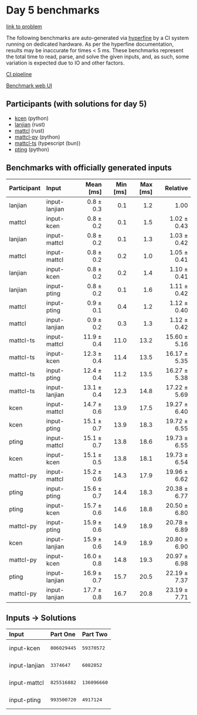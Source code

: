 # Day 5 benchmarks

[link to problem](https://adventofcode.com/2023/day/5)

The following benchmarks are auto-generated via
[hyperfine](https://github.com/sharkdp/hyperfine) by a CI system running on
dedicated hardware. As per the hyperfine documentation, results may be
inaccurate for times < 5 ms. These benchmarks represent the total time to read,
parse, and solve the given inputs, and, as such, some variation is expected due
to IO and other factors.

[CI pipeline](http://ci.papercode.net:8080/teams/main/pipelines/aoc2023)

[Benchmark web UI](https://aoc.ancalagon.black)


## Participants (with solutions for day 5)

- [kcen](https://github.com/kcen/aoc2023) (python)
- [lanjian](https://github.com/lanjian/aoc-2023) (rust)
- [mattcl](https://github.com/mattcl/aoc2023) (rust)
- [mattcl-py](https://github.com/mattcl/aoc2023-py) (python)
- [mattcl-ts](https://github.com/mattcl/aoc2023-js) (typescript (bun))
- [pting](https://github.com/pting/aoc2023) (python)


## Benchmarks with officially generated inputs

| Participant | Input | Mean [ms] | Min [ms] | Max [ms] | Relative |
|:---|:---|---:|---:|---:|---:|
| lanjian | input-lanjian | 0.8 ± 0.3 | 0.1 | 1.2 | 1.00 |
| mattcl | input-kcen | 0.8 ± 0.2 | 0.1 | 1.5 | 1.02 ± 0.43 |
| lanjian | input-mattcl | 0.8 ± 0.2 | 0.1 | 1.3 | 1.03 ± 0.42 |
| mattcl | input-mattcl | 0.8 ± 0.2 | 0.2 | 1.0 | 1.05 ± 0.41 |
| lanjian | input-kcen | 0.8 ± 0.2 | 0.2 | 1.4 | 1.10 ± 0.41 |
| lanjian | input-pting | 0.8 ± 0.2 | 0.1 | 1.6 | 1.11 ± 0.42 |
| mattcl | input-pting | 0.9 ± 0.1 | 0.4 | 1.2 | 1.12 ± 0.40 |
| mattcl | input-lanjian | 0.9 ± 0.2 | 0.3 | 1.3 | 1.12 ± 0.42 |
| mattcl-ts | input-mattcl | 11.9 ± 0.4 | 11.0 | 13.2 | 15.60 ± 5.16 |
| mattcl-ts | input-kcen | 12.3 ± 0.4 | 11.4 | 13.5 | 16.17 ± 5.35 |
| mattcl-ts | input-pting | 12.4 ± 0.4 | 11.2 | 13.5 | 16.27 ± 5.38 |
| mattcl-ts | input-lanjian | 13.1 ± 0.4 | 12.3 | 14.8 | 17.22 ± 5.69 |
| kcen | input-mattcl | 14.7 ± 0.6 | 13.9 | 17.5 | 19.27 ± 6.40 |
| kcen | input-pting | 15.1 ± 0.7 | 13.9 | 18.3 | 19.72 ± 6.55 |
| pting | input-mattcl | 15.1 ± 0.7 | 13.8 | 18.6 | 19.73 ± 6.55 |
| kcen | input-kcen | 15.1 ± 0.5 | 13.8 | 18.1 | 19.73 ± 6.54 |
| mattcl-py | input-mattcl | 15.2 ± 0.6 | 14.3 | 17.9 | 19.96 ± 6.62 |
| pting | input-pting | 15.6 ± 0.7 | 14.4 | 18.3 | 20.38 ± 6.77 |
| pting | input-kcen | 15.7 ± 0.6 | 14.6 | 18.8 | 20.50 ± 6.80 |
| mattcl-py | input-pting | 15.9 ± 0.6 | 14.9 | 18.9 | 20.78 ± 6.89 |
| kcen | input-lanjian | 15.9 ± 0.6 | 14.9 | 18.9 | 20.80 ± 6.90 |
| mattcl-py | input-kcen | 16.0 ± 0.8 | 14.8 | 19.3 | 20.97 ± 6.98 |
| pting | input-lanjian | 16.9 ± 0.7 | 15.7 | 20.5 | 22.19 ± 7.37 |
| mattcl-py | input-lanjian | 17.7 ± 0.8 | 16.7 | 20.8 | 23.19 ± 7.71 |


## Inputs -> Solutions

| Input | Part One | Part Two |
|:---|:---|:---|
|input-kcen|<pre>806029445</pre>|<pre>59370572</pre>|
|input-lanjian|<pre>3374647</pre>|<pre>6082852</pre>|
|input-mattcl|<pre>825516882</pre>|<pre>136096660</pre>|
|input-pting|<pre>993500720</pre>|<pre>4917124</pre>|